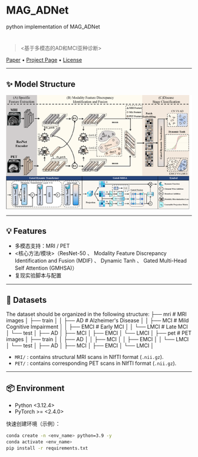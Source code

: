 # MAG_ADNet
python implementation of MAG_ADNet
# <Project Name>  <!-- 例：MAG_ADNet -->

> <基于多模态的AD和MCI亚种诊断>

[Paper](<link or "TBA">) • [Project Page](<optional>) • [License](#license)

---

## ✨ Model Structure

<p align="center">
  <img src="img/model.png" alt="Model Structure" width="1000"/>
</p>

---

## 💡 Features
- 多模态支持：MRI / PET
- <核心方法/模块>（ResNet-50 、 Modality Feature Discrepancy Identification and Fusion (MDIF) 、 Dynamic Tanh 、 Gated Multi-Head Self Attention (GMHSA)）
- 复现实验脚本与配置

---

## 📂 Datasets

The dataset should be organized in the following structure:
├── mri # MRI images
│ ├── train
│ │ ├── AD # Alzheimer's Disease
│ │ ├── MCI # Mild Cognitive Impairment
│ │ ├── EMCI # Early MCI
│ │ └── LMCI # Late MCI
│ └── test
│ ├── AD
│ ├── MCI
│ ├── EMCI
│ └── LMCI
│
├── pet # PET images
│ ├── train
│ │ ├── AD
│ │ ├── MCI
│ │ ├── EMCI
│ │ └── LMCI
│ └── test
│ ├── AD
│ ├── MCI
│ ├── EMCI
│ └── LMCI
│

- `MRI/` : contains structural MRI scans in NIfTI format (`.nii.gz`).  
- `PET/` : contains corresponding PET scans in NIfTI format (`.nii.gz`).  

---

## 📦 Environment
- Python <3.12.4>
- PyTorch >= <2.4.0>

快速创建环境（示例）：
```bash
conda create -n <env_name> python=3.9 -y
conda activate <env_name>
pip install -r requirements.txt

